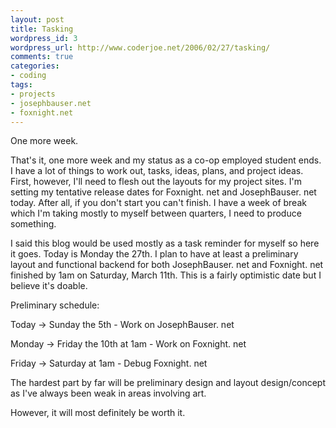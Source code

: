 ```yaml
--- 
layout: post
title: Tasking
wordpress_id: 3
wordpress_url: http://www.coderjoe.net/2006/02/27/tasking/
comments: true
categories: 
- coding
tags: 
- projects
- josephbauser.net
- foxnight.net
---
```


One more week. 

That's it, one more week and my status as a co-op employed student ends. I have a lot of things to work out, tasks, ideas, plans, and project ideas. First, however, I'll need to flesh out the layouts for my project sites. I'm setting my tentative release dates for Foxnight. net and JosephBauser. net today. After all, if you don't start you can't finish. I have a week of break which I'm taking mostly to myself between quarters, I need to produce something.

<!--more-->

I said this blog would be used mostly as a task reminder for myself so here it goes. Today is Monday the 27th. I plan to have at least a preliminary layout and functional backend for both JosephBauser. net and Foxnight. net finished by 1am on Saturday, March 11th. This is a fairly optimistic date but I believe it's doable.

Preliminary schedule:

Today &rarr; Sunday the 5th - Work on JosephBauser. net

Monday &rarr; Friday the 10th at 1am - Work on Foxnight. net

Friday &rarr; Saturday at 1am - Debug Foxnight. net

The hardest part by far will be preliminary design and layout design/concept as I've always been weak in areas involving art.

However, it will most definitely be worth it.
